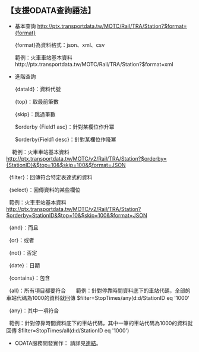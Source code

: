 ## 【支援ODATA查詢語法】

-  基本查詢
     http://ptx.transportdata.tw/MOTC/Rail/TRA/Station?$format={format}

     {format}為資料格式：json、xml、csv

     範例：火車車站基本資料http://ptx.transportdata.tw/MOTC/Rail/TRA/Station?$format=xml


-  進階查詢

   {dataId}：資料代號

   {top}：取最前筆數

   {skip}：跳過筆數

     $orderby {Field1 asc}：針對某欄位作升冪 
     
     $orderby{Field1 desc}：針對某欄位作降冪

     範例：火車車站基本資料 http://ptx.transportdata.tw/MOTC/v2/Rail/TRA/Station?$orderby={StationID}&$top=10&$skip=100&$format=JSON 

    {filter}：回傳符合特定表達式的資料
     
    {select}：回傳資料的某些欄位
    
    範例：火車車站基本資料 http://ptx.transportdata.tw/MOTC/v2/Rail/TRA/Station?$orderby=StationID&$top=10&$skip=100&$format=JSON 
     
    {and}：而且
     
    {or}：或者
     
    {not}：否定
     
    {date}：日期
     
    {contains}：包含
     
    {all}：所有項目都要符合 
      
    範例：針對停靠時間資料底下的車站代碼，全部的車站代碼為1000的資料就回傳  $filter=StopTimes/any(d:d/StationID eq '1000'

    {any}：其中一項符合
     
    範例：針對停靠時間資料底下的車站代碼，其中一筆的車站代碼為1000的資料就回傳 $filter=StopTimes/all(d:d/StationID eq  '1000') 


-  ODATA服務開發實作： 請詳見[連結](http://ptx.transportdata.tw/ptx/Download/公共運輸整合資訊平台資料服務開發實作.pdf)。
